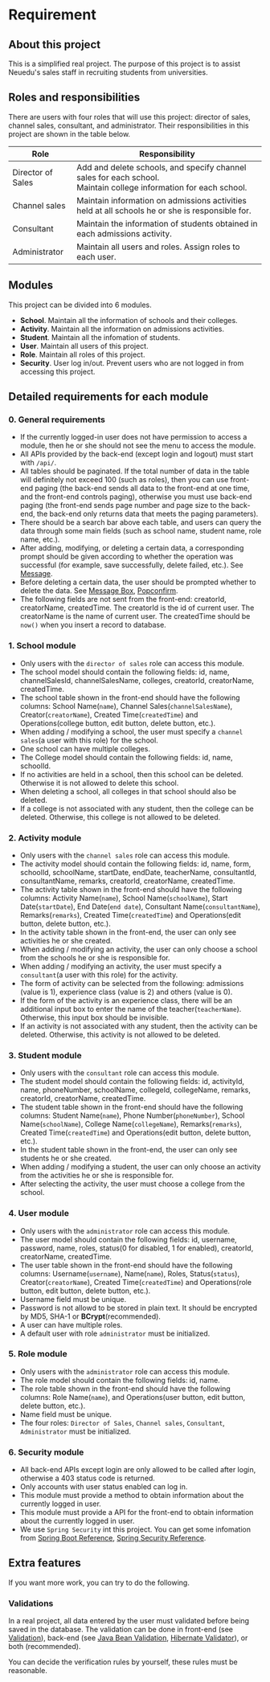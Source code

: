 # Requirement

## About this project

This is a simplified real project. The purpose of this project is to assist Neuedu's sales staff in recruiting students from universities.

## Roles and responsibilities

There are users with four roles that will use this project: director of sales, channel sales, consultant, and administrator. Their responsibilities in this project are shown in the table below.

| Role              | Responsibility                                                                                                       |
| ----------------- | -------------------------------------------------------------------------------------------------------------------- |
| Director of Sales | Add and delete schools, and specify channel sales for each school. <br>Maintain college information for each school. |
| Channel sales     | Maintain information on admissions activities held at all schools he or she is responsible for.                      |
| Consultant        | Maintain the information of students obtained in each admissions activity.                                           |
| Administrator     | Maintain all users and roles. Assign roles to each user.                                                             |

## Modules

This project can be divided into 6 modules.

- **School**. Maintain all the information of schools and their colleges.
- **Activity**. Maintain all the information on admissions activities.
- **Student**. Maintain all the infomation of students.
- **User**. Maintain all users of this project.
- **Role**. Maintain all roles of this project.
- **Security**. User log in/out. Prevent users who are not logged in from accessing this project.

## Detailed requirements for each module

### 0. General requirements

- If the currently logged-in user does not have permission to access a module, then he or she should not see the menu to access the module.
- All APIs provided by the back-end (except login and logout) must start with `/api/`.
- All tables should be paginated. If the total number of data in the table will definitely not exceed 100 (such as roles), then you can use front-end paging (the back-end sends all data to the front-end at one time, and the front-end controls paging), otherwise you must use back-end paging (the front-end sends page number and page size to the back-end, the back-end only returns data that meets the paging parameters).
- There should be a search bar above each table, and users can query the data through some main fields (such as school name, student name, role name, etc.).
- After adding, modifying, or deleting a certain data, a corresponding prompt should be given according to whether the operation was successful (for example, save successfully, delete failed, etc.). See [Message](https://element.eleme.cn/#/en-US/component/message).
- Before deleting a certain data, the user should be prompted whether to delete the data. See [Message Box](https://element.eleme.cn/#/en-US/component/message-box#confirm), [Popconfirm](https://element.eleme.cn/#/en-US/component/popconfirm).
- The following fields are not sent from the front-end: creatorId, creatorName, createdTime. The creatorId is the id of current user. The creatorName is the name of current user. The createdTime should be `now()` when you insert a record to database.

### 1. School module

- Only users with the `director of sales` role can access this module.
- The school model should contain the following fields: id, name, channelSalesId, channelSalesName, colleges, creatorId, creatorName, createdTime.
- The school table shown in the front-end should have the following columns: School Name(`name`), Channel Sales(`channelSalesName`), Creator(`creatorName`), Created Time(`createdTime`) and Operations(college button, edit button, delete button, etc.).
- When adding / modifying a school, the user must specify a `channel sales`(a user with this role) for the school.
- One school can have multiple colleges.
- The College model should contain the following fields: id, name, schoolId.
- If no activities are held in a school, then this school can be deleted. Otherwise it is not allowed to delete this school.
- When deleting a school, all colleges in that school should also be deleted.
- If a college is not associated with any student, then the college can be deleted. Otherwise, this college is not allowed to be deleted.

### 2. Activity module

- Only users with the `channel sales` role can access this module.
- The activity model should contain the following fields: id, name, form, schoolId, schoolName, startDate, endDate, teacherName, consultantId, consultantName, remarks, creatorId, creatorName, createdTime.
- The activity table shown in the front-end should have the following columns: Activity Name(`name`), School Name(`schoolName`), Start Date(`startDate`), End Date(`end date`), Consultant Name(`consultantName`), Remarks(`remarks`), Created Time(`createdTime`) and Operations(edit button, delete button, etc.).
- In the activity table shown in the front-end, the user can only see activities he or she created.
- When adding / modifying an activity, the user can only choose a school from the schools he or she is responsible for.
- When adding / modifying an activity, the user must specify a `consultant`(a user with this role) for the activity.
- The form of activity can be selected from the following: admissions (value is 1), experience class (value is 2) and others (value is 0).
- If the form of the activity is an experience class, there will be an additional input box to enter the name of the teacher(`teacherName`). Otherwise, this input box should be invisible.
- If an activity is not associated with any student, then the activity can be deleted. Otherwise, this activity is not allowed to be deleted.

### 3. Student module

- Only users with the `consultant` role can access this module.
- The student model should contain the following fields: id, activityId, name, phoneNumber, schoolName, collegeId, collegeName, remarks, creatorId, creatorName, createdTime.
- The student table shown in the front-end should have the following columns: Student Name(`name`), Phone Number(`phoneNumber`), School Name(`schoolName`), College Name(`collegeName`), Remarks(`remarks`), Created Time(`createdTime`) and Operations(edit button, delete button, etc.).
- In the student table shown in the front-end, the user can only see students he or she created.
- When adding / modifying a student, the user can only choose an activity from the activities he or she is responsible for.
- After selecting the activity, the user must choose a college from the school.

### 4. User module

- Only users with the `administrator` role can access this module.
- The user model should contain the following fields: id, username, password, name, roles, status(0 for disabled, 1 for enabled), creatorId, creatorName, createdTime.
- The user table shown in the front-end should have the following columns: Username(`username`), Name(`name`), Roles, Status(`status`), Creator(`creatorName`), Created Time(`createdTime`) and Operations(role button, edit button, delete button, etc.).
- Username field must be unique.
- Password is not allowd to be stored in plain text. It should be encrypted by MD5, SHA-1 or **BCrypt**(recommended).
- A user can have multiple roles.
- A default user with role `administrator` must be initialized.

### 5. Role module

- Only users with the `administrator` role can access this module.
- The role model should contain the following fields: id, name.
- The role table shown in the front-end should have the following columns: Role Name(`name`), and Operations(user button, edit button, delete button, etc.).
- Name field must be unique.
- The four roles: `Director of Sales`, `Channel sales`, `Consultant`, `Administrator` must be initialized.

### 6. Security module

- All back-end APIs except login are only allowed to be called after login, otherwise a 403 status code is returned.
- Only accounts with user status enabled can log in.
- This module must provide a method to obtain information about the currently logged in user.
- This module must provide a API for the front-end to obtain information about the currently logged in user.
- We use `Spring Security` int this project. You can get some infomation from [Spring Boot Reference](https://docs.spring.io/spring-boot/docs/2.2.7.RELEASE/reference/html/spring-boot-features.html#boot-features-security), [Spring Security Reference](https://docs.spring.io/spring-security/site/docs/5.2.4.RELEASE/reference/htmlsingle/).

## Extra features

If you want more work, you can try to do the following.

### Validations

In a real project, all data entered by the user must validated before being saved in the database. The validation can be done in front-end (see [Validation](https://element.eleme.cn/#/en-US/component/form#validation)), back-end (see [Java Bean Validation](https://docs.spring.io/spring/docs/5.2.6.RELEASE/spring-framework-reference/core.html#validation-beanvalidation), [ Hibernate Validator](https://docs.jboss.org/hibernate/stable/validator/reference/en-US/html_single/)), or both (recommended).

You can decide the verification rules by yourself, these rules must be reasonable.
